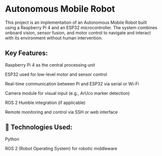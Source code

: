 # Autonomous Mobile Robot

This project is an implementation of an Autonomous Mobile Robot built using a Raspberry Pi 4 and an ESP32 microcontroller. The system combines onboard vision, sensor fusion, and motor control to navigate and interact with its environment without human intervention.

## Key Features:
Raspberry Pi 4 as the central processing unit

ESP32 used for low-level motor and sensor control

Real-time communication between Pi and ESP32 via serial or Wi-Fi

Camera module for visual input (e.g., ArUco marker detection)

ROS 2 Humble integration (if applicable)

Remote monitoring and control via SSH or web interface

## 🔧 Technologies Used:
Python 

ROS 2 (Robot Operating System) for robotic middleware


